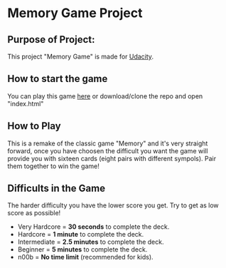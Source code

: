 # Memory Game Project

## Purpose of Project:
This project "Memory Game" is made for [Udacity](http://udacity.com/).

## How to start the game

You can play this game [here](http://lonniedesign.com/udacity/memory-game/) or download/clone the repo and open "index.html"

## How to Play

This is a remake of the classic game "Memory" and it's very straight forward, once you have choosen the difficult you want the game will provide you with sixteen cards (eight pairs with different sympols). Pair them together to win the game!

## Difficults in the Game

The harder difficulty you have the lower score you get.
Try to get as low score as possible!

* Very Hardcore = **30 seconds** to complete the deck.
* Hardcore = **1 minute** to complete the deck.
* Intermediate = **2.5 minutes** to complete the deck.
* Beginner = **5 minutes** to complete the deck.
* n00b = **No time limit** (recommended for kids).
